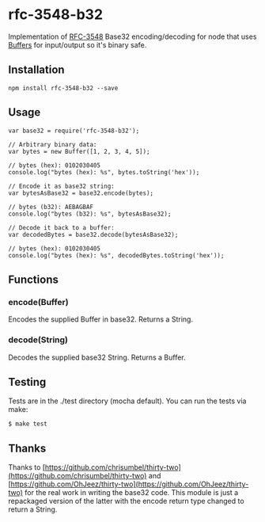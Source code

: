 # rfc-3548-b32

Implementation of [RFC-3548] Base32 encoding/decoding for node that uses [Buffers] for input/output so it's binary safe.

## Installation
    
    npm install rfc-3548-b32 --save

## Usage

    var base32 = require('rfc-3548-b32');

    // Arbitrary binary data:
    var bytes = new Buffer([1, 2, 3, 4, 5]);

    // bytes (hex): 0102030405
    console.log("bytes (hex): %s", bytes.toString('hex'));

    // Encode it as base32 string:
    var bytesAsBase32 = base32.encode(bytes);

    // bytes (b32): AEBAGBAF
    console.log("bytes (b32): %s", bytesAsBase32);

    // Decode it back to a buffer:
    var decodedBytes = base32.decode(bytesAsBase32);

    // bytes (hex): 0102030405
    console.log("bytes (hex): %s", decodedBytes.toString('hex'));

## Functions

### encode(Buffer)
Encodes the supplied Buffer in base32. Returns a String.

### decode(String)
Decodes the supplied base32 String. Returns a Buffer.

## Testing
Tests are in the ./test directory (mocha default). You can run the tests via make:

    $ make test

## Thanks
Thanks to [https://github.com/chrisumbel/thirty-two](https://github.com/chrisumbel/thirty-two) and [https://github.com/OhJeez/thirty-two](https://github.com/OhJeez/thirty-two) for the real work in writing the base32 code. This module is just a repackaged version of the latter with the encode return type changed to return a String.

[RFC-3548]: http://tools.ietf.org/html/rfc3548
[Buffers]: http://nodejs.org/api/buffer.html
